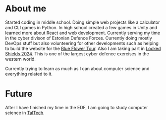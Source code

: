 
# About me

Started coding in middle school. Doing simple web projects like a calculator and CLI games in Python. In high school created a few games in Unity and learned more about React and web development. Currently serving my time in the cyber divison of Estonian Defence Forces. Currently doing mostly DevOps stuff but also volunteering for other developments such as helping to build the website for the [Blue Flower Tour](https://sinilillerannak.ee/). Also I am taking part in [Locked Shields 2024](https://ccdcoe.org/exercises/locked-shields/). This is one of the largest cyber defence exercises in the western world. 

Currently trying to learn as much as I can about computer science and everything related to it.

# Future

After I have finished my time in the EDF, I am going to study computer science in [TalTech](https://taltech.ee/en/).
